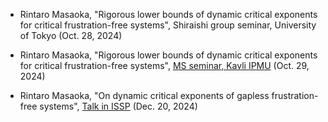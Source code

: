 - Rintaro Masaoka, "Rigorous lower bounds of dynamic critical exponents for critical frustration-free systems", Shiraishi group seminar, University of Tokyo (Oct. 28, 2024)

- Rintaro Masaoka, "Rigorous lower bounds of dynamic critical exponents for critical frustration-free systems", [MS seminar, Kavli IPMU](https://db.ipmu.jp/seminar/?seminar_id=3254) (Oct. 29, 2024)

- Rintaro Masaoka, "On dynamic critical exponents of gapless frustration-free systems", [Talk in ISSP](https://www.issp.u-tokyo.ac.jp/maincontents/seminar/all2_en.html?pid=25487) (Dec. 20, 2024)
